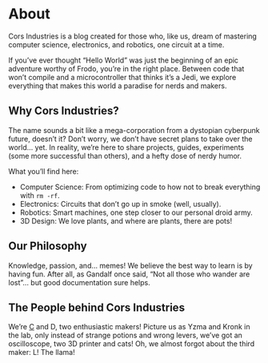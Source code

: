 # About

Cors Industries is a blog created for those who, like us, dream of mastering computer science, electronics, and robotics, one circuit at a time.

If you’ve ever thought “Hello World” was just the beginning of an epic adventure worthy of Frodo, you’re in the right place. Between code that won’t compile and a microcontroller that thinks it’s a Jedi, we explore everything that makes this world a paradise for nerds and makers.

## Why Cors Industries?

The name sounds a bit like a mega-corporation from a dystopian cyberpunk future, doesn’t it? Don’t worry, we don’t have secret plans to take over the world… yet. In reality, we’re here to share projects, guides, experiments (some more successful than others), and a hefty dose of nerdy humor.

What you’ll find here:

- Computer Science: From optimizing code to how not to break everything with `rm -rf`.
- Electronics: Circuits that don’t go up in smoke (well, usually).
- Robotics: Smart machines, one step closer to our personal droid army.
- 3D Design: We love plants, and where are plants, there are pots!

## Our Philosophy

Knowledge, passion, and… memes! We believe the best way to learn is by having fun. After all, as Gandalf once said, “Not all those who wander are lost”… but good documentation sure helps.

## The People behind Cors Industries

We’re [C](https://github.com/binaryBard73) and D, two enthusiastic makers!
Picture us as Yzma and Kronk in the lab, only instead of strange potions and wrong levers, we’ve got an oscilloscope, two 3D printer and cats!
Oh, we almost forgot about the third maker: L! The llama!